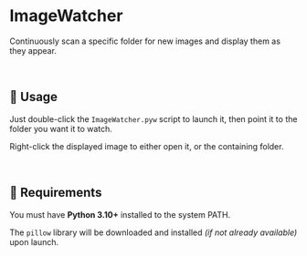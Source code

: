 # ImageWatcher
Continuously scan a specific folder for new images and display them as they appear.

<br>

## 📝 Usage

Just double-click the `ImageWatcher.pyw` script to launch it, then point it to the folder you want it to watch.

Right-click the displayed image to either open it, or the containing folder.

<br>

## 🚩 Requirements

You must have **Python 3.10+** installed to the system PATH.

The `pillow` library will be downloaded and installed *(if not already available)* upon launch.
